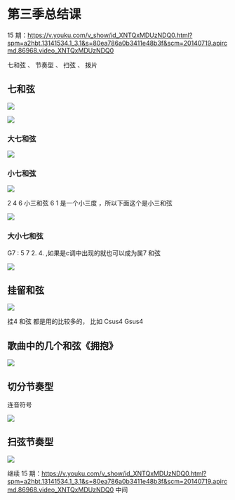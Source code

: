 # 第三季总结课 


15 期：https://v.youku.com/v_show/id_XNTQxMDUzNDQ0.html?spm=a2hbt.13141534.1_3.1&s=80ea786a0b3411e48b3f&scm=20140719.apircmd.86968.video_XNTQxMDUzNDQ0

七和弦 、  节奏型 、 扫弦 、 拨片 



## 七和弦

![](assets/030/02/02/14-1666415462007.png)

![](assets/030/02/02/14-1666415491432.png)

### 大七和弦 


![](assets/030/02/02/14-1666415594816.png)

### 小七和弦


![](assets/030/02/02/14-1666415611610.png)

2 4 6 小三和弦   6 1 是一个小三度 ，所以下面这个是小三和弦


![](assets/030/02/02/14-1666415630583.png)


### 大小七和弦

G7 : 5 7 2. 4.   ,如果是c调中出现的就也可以成为属7 和弦

![](assets/030/02/02/14-1666415694120.png)



## 挂留和弦

![](assets/030/02/02/14-1666415809894.png)

挂4 和弦 都是用的比较多的， 比如 Csus4  Gsus4


## 歌曲中的几个和弦《拥抱》

![](assets/030/02/02/14-1666416343207.png)



## 切分节奏型 

连音符号

![](assets/030/02/02/14-1666416436768.png)

## 扫弦节奏型

![](assets/030/02/02/14-1666416596984.png)



继续
15 期：https://v.youku.com/v_show/id_XNTQxMDUzNDQ0.html?spm=a2hbt.13141534.1_3.1&s=80ea786a0b3411e48b3f&scm=20140719.apircmd.86968.video_XNTQxMDUzNDQ0
中间